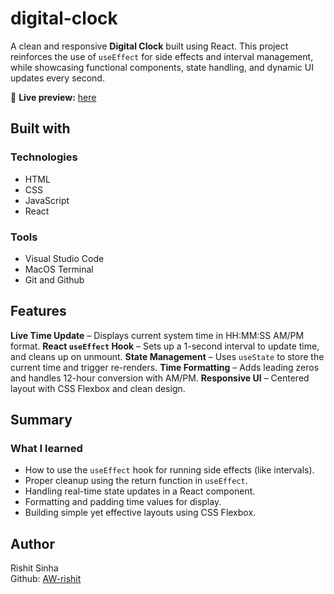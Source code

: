 # digital-clock
A clean and responsive **Digital Clock** built using React. This project reinforces the use of `useEffect` for side effects and interval management, while showcasing functional components, state handling, and dynamic UI updates every second.

🔗 **Live preview:** [here](https://digital-clock-ivory-nine.vercel.app/)

## Built with

### Technologies

* HTML
* CSS
* JavaScript
* React

### Tools 

* Visual Studio Code
* MacOS Terminal
* Git and Github

## Features

**Live Time Update** – Displays current system time in HH:MM:SS AM/PM format.
**React `useEffect` Hook** – Sets up a 1-second interval to update time, and cleans up on unmount.
**State Management** – Uses `useState` to store the current time and trigger re-renders.
**Time Formatting** – Adds leading zeros and handles 12-hour conversion with AM/PM.
**Responsive UI** – Centered layout with CSS Flexbox and clean design.

## Summary

### What I learned

* How to use the `useEffect` hook for running side effects (like intervals).
* Proper cleanup using the return function in `useEffect`.
* Handling real-time state updates in a React component.
* Formatting and padding time values for display.
* Building simple yet effective layouts using CSS Flexbox.

## Author

Rishit Sinha  
Github: [AW-rishit](https://github.com/AW-rishit)
